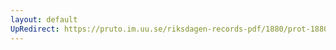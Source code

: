 ```yaml
---
layout: default
UpRedirect: https://pruto.im.uu.se/riksdagen-records-pdf/1880/prot-1880--fk--014/prot-1880--fk--014_027.pdf
---
```


